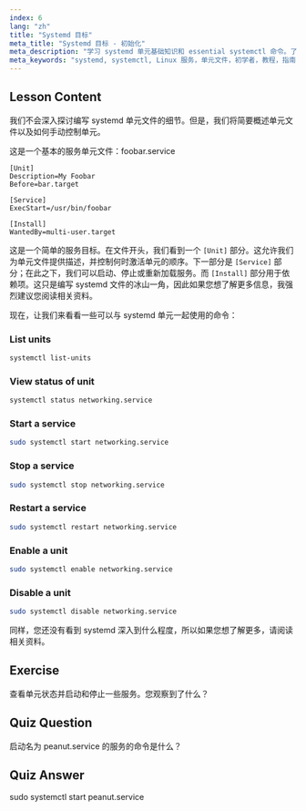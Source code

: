 ```yaml
---
index: 6
lang: "zh"
title: "Systemd 目标"
meta_title: "Systemd 目标 - 初始化"
meta_description: "学习 systemd 单元基础知识和 essential systemctl 命令。了解如何在 Linux 中管理服务、查看状态和启用单元。开始您的旅程！"
meta_keywords: "systemd, systemctl, Linux 服务，单元文件，初学者，教程，指南，Linux 命令"
---
```


## Lesson Content

我们不会深入探讨编写 systemd 单元文件的细节。但是，我们将简要概述单元文件以及如何手动控制单元。

这是一个基本的服务单元文件：foobar.service

```
[Unit]
Description=My Foobar
Before=bar.target

[Service]
ExecStart=/usr/bin/foobar

[Install]
WantedBy=multi-user.target
```

这是一个简单的服务目标。在文件开头，我们看到一个 `[Unit]` 部分。这允许我们为单元文件提供描述，并控制何时激活单元的顺序。下一部分是 `[Service]` 部分；在此之下，我们可以启动、停止或重新加载服务。而 `[Install]` 部分用于依赖项。这只是编写 systemd 文件的冰山一角，因此如果您想了解更多信息，我强烈建议您阅读相关资料。

现在，让我们来看看一些可以与 systemd 单元一起使用的命令：

### List units

```bash
systemctl list-units
```

### View status of unit

```bash
systemctl status networking.service
```

### Start a service

```bash
sudo systemctl start networking.service
```

### Stop a service

```bash
sudo systemctl stop networking.service
```

### Restart a service

```bash
sudo systemctl restart networking.service
```

### Enable a unit

```bash
sudo systemctl enable networking.service
```

### Disable a unit

```bash
sudo systemctl disable networking.service
```

同样，您还没有看到 systemd 深入到什么程度，所以如果您想了解更多，请阅读相关资料。

## Exercise

查看单元状态并启动和停止一些服务。您观察到了什么？

## Quiz Question

启动名为 peanut.service 的服务的命令是什么？

## Quiz Answer

sudo systemctl start peanut.service
